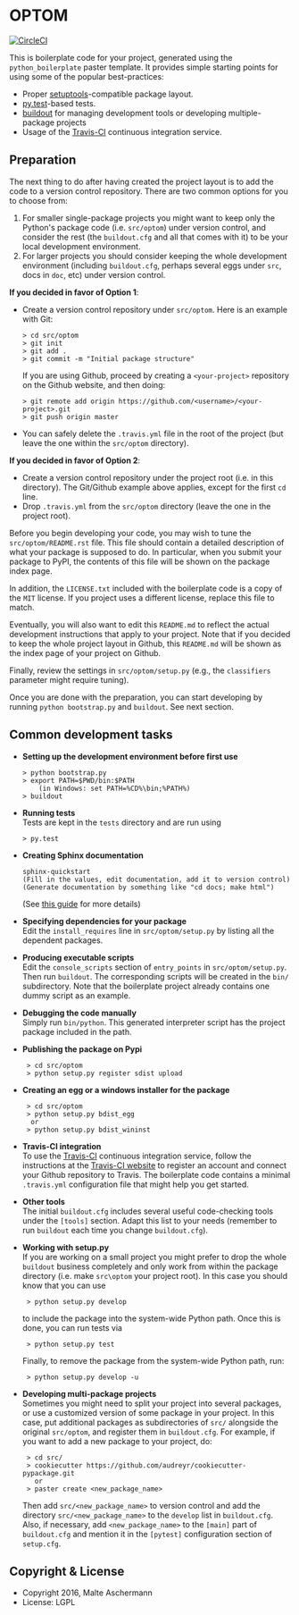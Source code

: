 OPTOM
==========================

[![CircleCI](https://circleci.com/gh/masc/optom/tree/master.svg?style=svg&circle-token=ff9f6072df84edef937bff818eb00102157245b4)](https://circleci.com/gh/masc/optom/tree/master)

This is boilerplate code for your project, generated using the `python_boilerplate` paster template. It provides simple starting points for using some of the popular best-practices:

  * Proper [setuptools](https://pypi.python.org/pypi/setuptools)-compatible package layout.
  * [py.test](http://pytest.org/)-based tests.
  * [buildout](http://www.buildout.org/) for managing development tools or developing multiple-package projects
  * Usage of the [Travis-CI](https://travis-ci.org/) continuous integration service.

Preparation
-----------

The next thing to do after having created the project layout is to add the code to a version control repository. There are two common options for you to choose from:

  1. For smaller single-package projects you might want to keep only the Python's package code (i.e. `src/optom`) under version control, and consider the rest (the `buildout.cfg` and all that comes with it) to be your local development environment.
  2. For larger projects you should consider keeping the whole development environment (including `buildout.cfg`, perhaps several eggs under `src`, docs in `doc`, etc) under version control.

**If you decided in favor of Option 1**:

  - Create a version control repository under `src/optom`. Here is an example with Git:

        > cd src/optom
        > git init
        > git add .
        > git commit -m "Initial package structure"
    
    If you are using Github, proceed by creating a `<your-project>` repository on the Github website, and then doing:

        > git remote add origin https://github.com/<username>/<your-project>.git
        > git push origin master

  - You can safely delete the `.travis.yml` file in the root of the project (but leave the one within the `src/optom` directory).

**If you decided in favor of Option 2**:

  - Create a version control repository under the project root (i.e. in this directory). The Git/Github example above applies, except for the first `cd` line.
  - Drop `.travis.yml` from the `src/optom` directory (leave the one in the project root).

Before you begin developing your code, you may wish to tune the `src/optom/README.rst` file. This file should contain a detailed description of what your package is supposed to do. In particular, when you submit your package to PyPI, the contents of this file will be shown on the package index page. 

In addition, the `LICENSE.txt` included with the boilerplate code is a copy of the `MIT` license. If you project uses a different license, replace this file to match.

Eventually, you will also want to edit this `README.md` to reflect the actual development instructions that apply to your project. Note that if you decided to keep the whole project layout in Github, this `README.md` will be shown as the index page of your project on Github.

Finally, review the settings in `src/optom/setup.py` (e.g., the `classifiers` parameter might require tuning).

Once you are done with the preparation, you can start developing by running `python bootstrap.py` and `buildout`. See next section.

Common development tasks
------------------------

  * **Setting up the development environment before first use**
  
        > python bootstrap.py
        > export PATH=$PWD/bin:$PATH  
            (in Windows: set PATH=%CD%\bin;%PATH%)
        > buildout
       
  * **Running tests**  
    Tests are kept in the `tests` directory and are run using

        > py.test
    
  * **Creating Sphinx documentation**
  
        sphinx-quickstart
        (Fill in the values, edit documentation, add it to version control)
        (Generate documentation by something like "cd docs; make html")
        
    (See [this guide](http://sphinx-doc.org/tutorial.html) for more details)
    
  * **Specifying dependencies for your package**  
    Edit the `install_requires` line in `src/optom/setup.py` by listing all the dependent packages.

  * **Producing executable scripts**  
    Edit the `console_scripts` section of `entry_points` in `src/optom/setup.py`. Then run `buildout`. The corresponding scripts will be created in the `bin/` subdirectory. Note that the boilerplate project already contains one dummy script as an example.

  * **Debugging the code manually**      
    Simply run `bin/python`. This generated interpreter script has the project package included in the path.
    
  * **Publishing the package on Pypi**
  
         > cd src/optom
         > python setup.py register sdist upload
       
  * **Creating an egg or a windows installer for the package**
  
         > cd src/optom
         > python setup.py bdist_egg
          or
         > python setup.py bdist_wininst
       
  * **Travis-CI integration**  
    To use the [Travis-CI](https://travis-ci.org/) continuous integration service, follow the instructions at the [Travis-CI website](https://travis-ci.org/) to register an account and connect your Github repository to Travis. The boilerplate code contains a minimal `.travis.yml` configuration file that might help you get started.

  * **Other tools**  
    The initial `buildout.cfg` includes several useful code-checking tools under the `[tools]` section. Adapt this list to your needs (remember to run `buildout` each time you change `buildout.cfg`).

  * **Working with setup.py**  
    If you are working on a small project you might prefer to drop the whole `buildout` business completely and only work from within the package directory (i.e. make `src\optom` your project root). In this case you should know that you can use
    
         > python setup.py develop
         
    to include the package into the system-wide Python path. Once this is done, you can run tests via
    
         > python setup.py test
         
    Finally, to remove the package from the system-wide Python path, run:
    
         > python setup.py develop -u

  * **Developing multi-package projects**  
    Sometimes you might need to split your project into several packages, or use a customized version of some package in your project. In this case, put additional packages as subdirectories of `src/` alongside the original `src/optom`, and register them in `buildout.cfg`. For example, if you want to add a new package to your project, do:
    
         > cd src/
         > cookiecutter https://github.com/audreyr/cookiecutter-pypackage.git
           or
         > paster create <new_package_name>
         
    Then add `src/<new_package_name>` to version control and add the directory `src/<new_package_name>` to the `develop` list in `buildout.cfg`. Also, if necessary, add `<new_package_name>` to the `[main]` part of `buildout.cfg` and mention it in the `[pytest]` configuration section of `setup.cfg`.

Copyright & License
-------------------

  * Copyright 2016, Malte Aschermann
  * License: LGPL
